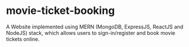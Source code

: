 # movie-ticket-booking
A Website implemented using MERN (MongoDB, ExpressJS, ReactJS and NodeJS) stack, which allows users to sign-in/register and book movie tickets online.
